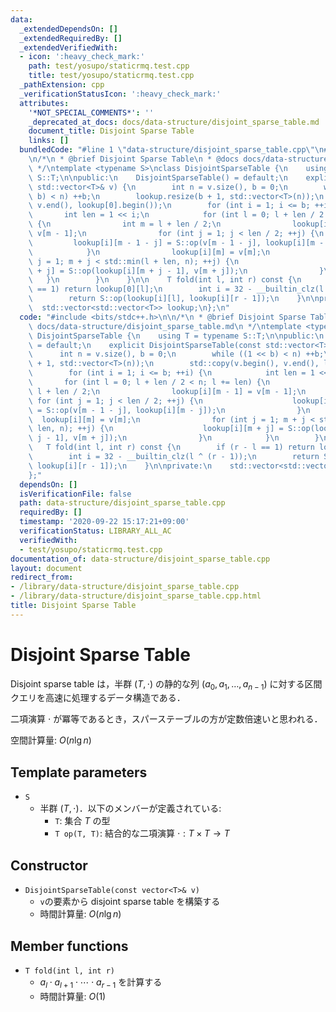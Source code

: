 ```yaml
---
data:
  _extendedDependsOn: []
  _extendedRequiredBy: []
  _extendedVerifiedWith:
  - icon: ':heavy_check_mark:'
    path: test/yosupo/staticrmq.test.cpp
    title: test/yosupo/staticrmq.test.cpp
  _pathExtension: cpp
  _verificationStatusIcon: ':heavy_check_mark:'
  attributes:
    '*NOT_SPECIAL_COMMENTS*': ''
    _deprecated_at_docs: docs/data-structure/disjoint_sparse_table.md
    document_title: Disjoint Sparse Table
    links: []
  bundledCode: "#line 1 \"data-structure/disjoint_sparse_table.cpp\"\n#include <bits/stdc++.h>\n\
    \n/*\n * @brief Disjoint Sparse Table\n * @docs docs/data-structure/disjoint_sparse_table.md\n\
    \ */\ntemplate <typename S>\nclass DisjointSparseTable {\n    using T = typename\
    \ S::T;\n\npublic:\n    DisjointSparseTable() = default;\n    explicit DisjointSparseTable(const\
    \ std::vector<T>& v) {\n        int n = v.size(), b = 0;\n        while ((1 <<\
    \ b) < n) ++b;\n        lookup.resize(b + 1, std::vector<T>(n));\n        std::copy(v.begin(),\
    \ v.end(), lookup[0].begin());\n        for (int i = 1; i <= b; ++i) {\n     \
    \       int len = 1 << i;\n            for (int l = 0; l + len / 2 < n; l += len)\
    \ {\n                int m = l + len / 2;\n                lookup[i][m - 1] =\
    \ v[m - 1];\n                for (int j = 1; j < len / 2; ++j) {\n           \
    \         lookup[i][m - 1 - j] = S::op(v[m - 1 - j], lookup[i][m - j]);\n    \
    \            }\n                lookup[i][m] = v[m];\n                for (int\
    \ j = 1; m + j < std::min(l + len, n); ++j) {\n                    lookup[i][m\
    \ + j] = S::op(lookup[i][m + j - 1], v[m + j]);\n                }\n         \
    \   }\n        }\n    }\n\n    T fold(int l, int r) const {\n        if (r - l\
    \ == 1) return lookup[0][l];\n        int i = 32 - __builtin_clz(l ^ (r - 1));\n\
    \        return S::op(lookup[i][l], lookup[i][r - 1]);\n    }\n\nprivate:\n  \
    \  std::vector<std::vector<T>> lookup;\n};\n"
  code: "#include <bits/stdc++.h>\n\n/*\n * @brief Disjoint Sparse Table\n * @docs\
    \ docs/data-structure/disjoint_sparse_table.md\n */\ntemplate <typename S>\nclass\
    \ DisjointSparseTable {\n    using T = typename S::T;\n\npublic:\n    DisjointSparseTable()\
    \ = default;\n    explicit DisjointSparseTable(const std::vector<T>& v) {\n  \
    \      int n = v.size(), b = 0;\n        while ((1 << b) < n) ++b;\n        lookup.resize(b\
    \ + 1, std::vector<T>(n));\n        std::copy(v.begin(), v.end(), lookup[0].begin());\n\
    \        for (int i = 1; i <= b; ++i) {\n            int len = 1 << i;\n     \
    \       for (int l = 0; l + len / 2 < n; l += len) {\n                int m =\
    \ l + len / 2;\n                lookup[i][m - 1] = v[m - 1];\n               \
    \ for (int j = 1; j < len / 2; ++j) {\n                    lookup[i][m - 1 - j]\
    \ = S::op(v[m - 1 - j], lookup[i][m - j]);\n                }\n              \
    \  lookup[i][m] = v[m];\n                for (int j = 1; m + j < std::min(l +\
    \ len, n); ++j) {\n                    lookup[i][m + j] = S::op(lookup[i][m +\
    \ j - 1], v[m + j]);\n                }\n            }\n        }\n    }\n\n \
    \   T fold(int l, int r) const {\n        if (r - l == 1) return lookup[0][l];\n\
    \        int i = 32 - __builtin_clz(l ^ (r - 1));\n        return S::op(lookup[i][l],\
    \ lookup[i][r - 1]);\n    }\n\nprivate:\n    std::vector<std::vector<T>> lookup;\n\
    };"
  dependsOn: []
  isVerificationFile: false
  path: data-structure/disjoint_sparse_table.cpp
  requiredBy: []
  timestamp: '2020-09-22 15:17:21+09:00'
  verificationStatus: LIBRARY_ALL_AC
  verifiedWith:
  - test/yosupo/staticrmq.test.cpp
documentation_of: data-structure/disjoint_sparse_table.cpp
layout: document
redirect_from:
- /library/data-structure/disjoint_sparse_table.cpp
- /library/data-structure/disjoint_sparse_table.cpp.html
title: Disjoint Sparse Table
---
```

# Disjoint Sparse Table

Disjoint sparse table は，半群 $(T, \cdot)$ の静的な列 $(a_0, a_1, \dots, a_{n-1})$ に対する区間クエリを高速に処理するデータ構造である．

二項演算 $\cdot$ が冪等であるとき，スパーステーブルの方が定数倍速いと思われる．

空間計算量: $O(n \lg n)$

## Template parameters

- `S`
    - 半群 $(T, \cdot)$．以下のメンバーが定義されている:
        - `T`: 集合 $T$ の型
        - `T op(T, T)`: 結合的な二項演算 $\cdot: T \times T \rightarrow T$

## Constructor

- `DisjointSparseTable(const vector<T>& v)`
    - `v`の要素から disjoint sparse table を構築する
    - 時間計算量: $O(n \lg n)$

## Member functions

- `T fold(int l, int r)`
    - $a_l \cdot a_{l+1} \cdot \cdots \cdot a_{r-1}$ を計算する
    - 時間計算量: $O(1)$